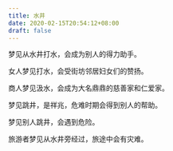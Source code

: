 ```yaml
---
title: 水井
date: 2020-02-15T20:54:12+08:00
draft: false
---
```


梦见从水井打水，会成为别人的得力助手。

女人梦见打水，会受街坊邻居妇女们的赞扬。

商人梦见汲水，会成为大名鼎鼎的慈善家和仁爱家。

梦见跳井，是祥兆，危难时期会得到别人的帮助。

梦见别人跳井，会遇到危险。

旅游者梦见从水井旁经过，旅途中会有灾难。